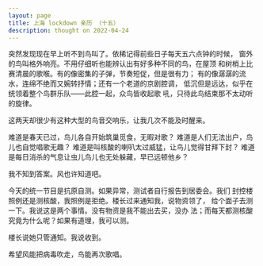 ```yaml
---
layout: page
title: 上海 lockdown 亲历 （十五）
description: thought on 2022-04-24
---
```



突然发现现在早上听不到鸟叫了。依稀记得前些日子每天五六点钟的时候，
窗外的鸟叫格外响亮。不用仔细听也能辨认出有好多种不同的鸟，在屋顶
和树梢上比赛清晨的歌喉。有的像密集的子弹，节奏短促，但是很有力；
有的像潺潺的流水，连绵不绝而又婉转抒情；还有一个老道的京剧腔调，
低沉但是远达，似乎在统领着整个鸟群乐队——此腔一起，众鸟皆收起歌
吼，只待此鸟结束那不太动听的旋律。

这两天却很少有这种大型的鸟音交响乐，让我几次不能及时醒来。

难道是春天已过，鸟儿各自开始筑巢觅食，无暇对歌？
难道是人们无法出户，鸟儿也自觉唱歌无趣？
难道是叫核酸的喇叭太过威猛，让鸟儿觉得甘拜下封？
难道是每日消杀的气息让虫儿鸟儿也无处躲藏，早已远顿他乡？

我不知到答案。风也许知道吧。

今天的统一节目是抗原自测。如果异常，测试者自行报告到居委会。我们
封控楼照例还是测核酸，我照例是拒绝。楼长过来通知我，说物资领了，
给个面子去测一下。我说这是两个事情。没有物资是我不能出去买，没办
法；而每天都测核酸究竟为什么呢？如果有道理，我可以测。

楼长说她只管通知。我说收到。

希望风能把病毒吹走，鸟能再次歌唱。